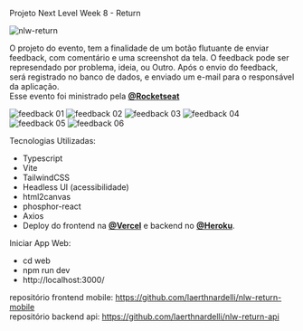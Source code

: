 Projeto Next Level Week 8 - Return

![nlw-return](https://user-images.githubusercontent.com/54412289/167443970-7c464ef7-1457-4db1-a0e3-b2af798787da.png)



O projeto do evento, tem a finalidade de um botão flutuante de enviar feedback, com comentário e uma screenshot da tela. 
O feedback pode ser represendado por problema, ideia, ou Outro. Após o envio do feedback, será registrado no banco de dados, e enviado um e-mail para o responsável da aplicação. <br/>
Esse evento foi ministrado pela **[@Rocketseat](https://github.com/Rocketseat)**

![feedback 01](https://user-images.githubusercontent.com/54412289/167454540-7eb6d314-ea68-4516-8195-930e6b41f0e4.png)
![feedback 02](https://user-images.githubusercontent.com/54412289/167454544-e24f0309-161f-4da7-80dd-8a978cc7332f.png)
![feedback 03](https://user-images.githubusercontent.com/54412289/167454546-12c8c28d-63b5-496d-a795-f263e9cb9834.png)
![feedback 04](https://user-images.githubusercontent.com/54412289/167454549-07d772dd-7b04-4e7f-8d6d-dc6d43c40112.png)
![feedback 05](https://user-images.githubusercontent.com/54412289/167454553-5f0baff7-1a08-43b4-8b88-08c61af84d6b.png)
![feedback 06](https://user-images.githubusercontent.com/54412289/167454555-9fd90ff4-3954-4e32-a261-71c9a4830b7d.png)


Tecnologias Utilizadas:
* Typescript <br/>
* Vite<br/>
* TailwindCSS<br/>
* Headless UI (acessibilidade)<br/>
* html2canvas<br/>
* phosphor-react<br/>
* Axios
* Deploy do frontend na **[@Vercel](https://vercel.com/)** e backend no **[@Heroku](https://heroku.com)**.

Iniciar App Web: <br/>
* cd web<br/>
* npm run dev<br/>
* http://localhost:3000/ <br/>

repositório frontend mobile: https://github.com/laerthnardelli/nlw-return-mobile<br />
repositório backend api: https://github.com/laerthnardelli/nlw-return-api <br/>

